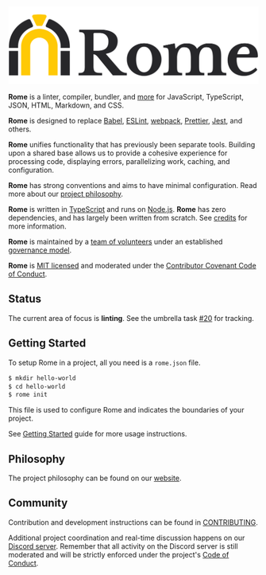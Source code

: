<p align="center">
	<img alt="Rome's logo depicting an ancient Roman arch with the word Rome to its side" src="assets/PNG/logo_transparent_outlined.png" width="700">
</p>

<!-- This intro is synced with the website via the `./rome run scripts/generate-files/website-intro` script. Make sure you run it after modifying anything between these comments. -->
<!-- INTRO START -->
**Rome** is a linter, compiler, bundler, and [more](https://rome.tools/#development-status) for JavaScript, TypeScript, JSON, HTML, Markdown, and CSS.

**Rome** is designed to replace [Babel](https://babeljs.io/), [ESLint](https://eslint.org/), [webpack](https://webpack.js.org/), [Prettier](https://prettier.io/), [Jest](https://jestjs.io/), and others.

**Rome** unifies functionality that has previously been separate tools. Building upon a shared base allows us to provide a cohesive experience for processing code, displaying errors, parallelizing work, caching, and configuration.

**Rome** has strong conventions and aims to have minimal configuration. Read more about our [project philosophy](https://rome.tools/#philosophy).

**Rome** is written in [TypeScript](https://www.typescriptlang.org/) and runs on [Node.js](https://nodejs.org/en/). **Rome** has zero dependencies, and has largely been written from scratch. See [credits](https://rome.tools/credits) for more information.

**Rome** is maintained by a [team of volunteers](https://rome.tools/credits#team) under an established [governance model](https://github.com/rome/tools/blob/main/GOVERNANCE.md).

**Rome** is [MIT licensed](https://github.com/rome/tools/tree/main/LICENSE) and moderated under the [Contributor Covenant Code of Conduct](https://github.com/rome/tools/tree/main/CODE_OF_CONDUCT.md).
<!-- INTRO END -->

## Status

The current area of focus is **linting**. See the umbrella task [#20](https://github.com/rome/tools/issues/20) for tracking.

## Getting Started

To setup Rome in a project, all you need is a `rome.json` file.

```bash
$ mkdir hello-world
$ cd hello-world
$ rome init
```

This file is used to configure Rome and indicates the boundaries of your project.

See [Getting Started](https://rome.tools/#getting-started) guide for more usage instructions.

## Philosophy

The project philosophy can be found on our [website](https://rome.tools/#philosophy).

## Community

Contribution and development instructions can be found in [CONTRIBUTING](./CONTRIBUTING.md).

Additional project coordination and real-time discussion happens on our [Discord server](https://discord.gg/rome). Remember that all activity on the Discord server is still moderated and will be strictly enforced under the project's [Code of Conduct](./CODE_OF_CONDUCT.md).
